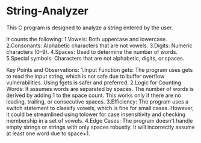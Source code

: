 # String-Analyzer
This C program is designed to analyze a string entered by the user.

It counts the following:
1.Vowels: Both uppercase and lowercase.
2.Consonants: Alphabetic characters that are not vowels.
3.Digits: Numeric characters (0–9).
4.Spaces: Used to determine the number of words.
5.Special symbols: Characters that are not alphabetic, digits, or spaces.

Key Points and Observations:
1.Input Function gets: The program uses gets to read the input string, which is not safe due to buffer overflow vulnerabilities. Using fgets is safer and preferred.
2.Logic for Counting Words: It assumes words are separated by spaces. The number of words is derived by adding 1 to the space count. This works only if there are no leading, trailing, or consecutive spaces.
3.Efficiency: The program uses a switch statement to classify vowels, which is fine for small cases. However, it could be streamlined using tolower for case insensitivity and checking membership in a set of vowels.
4.Edge Cases: The program doesn't handle empty strings or strings with only spaces robustly. It will incorrectly assume at least one word due to space+1.
